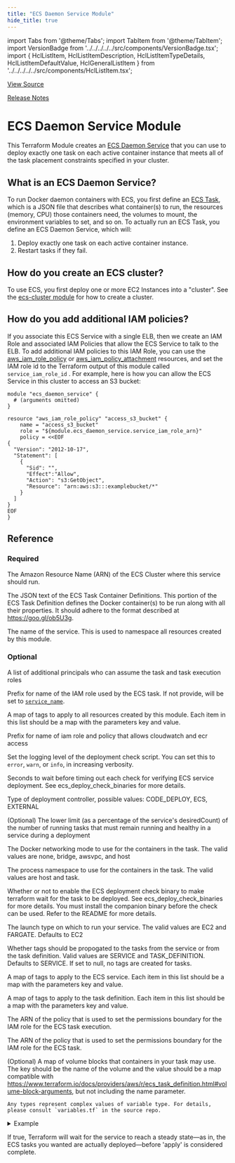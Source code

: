 ```yaml
---
title: "ECS Daemon Service Module"
hide_title: true
---
```


import Tabs from '@theme/Tabs';
import TabItem from '@theme/TabItem';
import VersionBadge from '../../../../../src/components/VersionBadge.tsx';
import { HclListItem, HclListItemDescription, HclListItemTypeDetails, HclListItemDefaultValue, HclGeneralListItem } from '../../../../../src/components/HclListItem.tsx';

<a href="https://github.com/gruntwork-io/terraform-aws-ecs/tree/main/modules/ecs-daemon-service" className="link-button" title="View the source code for this module in GitHub.">View Source</a>

<a href="https://github.com/gruntwork-io/terraform-aws-ecs/releases?q=" className="link-button" title="Release notes for only the service catalog versions which impacted this service.">Release Notes</a>

# ECS Daemon Service Module

This Terraform Module creates an [ECS Daemon Service](http://docs.aws.amazon.com/AmazonECS/latest/developerguide/ecs_services.html)
that you can use to deploy exactly one task on each active container instance that meets all of the task placement constraints
specified in your cluster.

## What is an ECS Daemon Service?

To run Docker daemon containers with ECS, you first define an [ECS
Task](http://docs.aws.amazon.com/AmazonECS/latest/developerguide/task_defintions.html), which is a JSON file that
describes what container(s) to run, the resources (memory, CPU) those containers need, the volumes to mount, the
environment variables to set, and so on. To actually run an ECS Task, you define an ECS Daemon Service, which will:

1.  Deploy exactly one task on each active container instance.
2.  Restart tasks if they fail.

## How do you create an ECS cluster?

To use ECS, you first deploy one or more EC2 Instances into a "cluster". See the [ecs-cluster module](https://github.com/gruntwork-io/terraform-aws-ecs/tree/main/modules/ecs-cluster)
for how to create a cluster.

## How do you add additional IAM policies?

If you associate this ECS Service with a single ELB, then we create an IAM Role and
associated IAM Policies that allow the ECS Service to talk to the ELB. To add additional IAM policies to this IAM Role,
you can use the [aws_iam_role_policy](https://www.terraform.io/docs/providers/aws/r/iam_role_policy.html) or
[aws_iam_policy_attachment](https://www.terraform.io/docs/providers/aws/r/iam_policy_attachment.html) resources, and
set the IAM role id to the Terraform output of this module called `service_iam_role_id` . For example, here is how
you can allow the ECS Service in this cluster to access an S3 bucket:

```hcl
module "ecs_daemon_service" {
  # (arguments omitted)
}

resource "aws_iam_role_policy" "access_s3_bucket" {
    name = "access_s3_bucket"
    role = "${module.ecs_daemon_service.service_iam_role_arn}"
    policy = <<EOF
{
  "Version": "2012-10-17",
  "Statement": [
    {
      "Sid": "",
      "Effect":"Allow",
      "Action": "s3:GetObject",
      "Resource": "arn:aws:s3:::examplebucket/*"
    }
  ]
}
EOF
}
```




## Reference

<Tabs>
<TabItem value="inputs" label="Inputs" default>

### Required

<HclListItem name="ecs_cluster_arn" requirement="required" type="string">
<HclListItemDescription>

The Amazon Resource Name (ARN) of the ECS Cluster where this service should run.

</HclListItemDescription>
</HclListItem>

<HclListItem name="ecs_task_container_definitions" requirement="required" type="string">
<HclListItemDescription>

The JSON text of the ECS Task Container Definitions. This portion of the ECS Task Definition defines the Docker container(s) to be run along with all their properties. It should adhere to the format described at https://goo.gl/ob5U3g.

</HclListItemDescription>
</HclListItem>

<HclListItem name="service_name" requirement="required" type="string">
<HclListItemDescription>

The name of the service. This is used to namespace all resources created by this module.

</HclListItemDescription>
</HclListItem>

### Optional

<HclListItem name="additional_task_assume_role_policy_principals" requirement="optional" type="list(string)">
<HclListItemDescription>

A list of additional principals who can assume the task and task execution roles

</HclListItemDescription>
<HclListItemDefaultValue defaultValue="[]"/>
</HclListItem>

<HclListItem name="custom_iam_role_name_prefix" requirement="optional" type="string">
<HclListItemDescription>

Prefix for name of the IAM role used by the ECS task. If not provide, will be set to <a href="#service_name"><code>service_name</code></a>.

</HclListItemDescription>
<HclListItemDefaultValue defaultValue="null"/>
</HclListItem>

<HclListItem name="custom_tags" requirement="optional" type="map(string)">
<HclListItemDescription>

A map of tags to apply to all resources created by this module. Each item in this list should be a map with the parameters key and value.

</HclListItemDescription>
<HclListItemDefaultValue defaultValue="{}"/>
</HclListItem>

<HclListItem name="custom_task_execution_name_prefix" requirement="optional" type="string">
<HclListItemDescription>

Prefix for name of iam role and policy that allows cloudwatch and ecr access

</HclListItemDescription>
<HclListItemDefaultValue defaultValue="null"/>
</HclListItem>

<HclListItem name="deployment_check_loglevel" requirement="optional" type="string">
<HclListItemDescription>

Set the logging level of the deployment check script. You can set this to `error`, `warn`, or `info`, in increasing verbosity.

</HclListItemDescription>
<HclListItemDefaultValue defaultValue="&quot;info&quot;"/>
</HclListItem>

<HclListItem name="deployment_check_timeout_seconds" requirement="optional" type="number">
<HclListItemDescription>

Seconds to wait before timing out each check for verifying ECS service deployment. See ecs_deploy_check_binaries for more details.

</HclListItemDescription>
<HclListItemDefaultValue defaultValue="600"/>
</HclListItem>

<HclListItem name="deployment_controller" requirement="optional" type="string">
<HclListItemDescription>

Type of deployment controller, possible values: CODE_DEPLOY, ECS, EXTERNAL

</HclListItemDescription>
<HclListItemDefaultValue defaultValue="null"/>
</HclListItem>

<HclListItem name="deployment_minimum_healthy_percent" requirement="optional" type="number">
<HclListItemDescription>

(Optional) The lower limit (as a percentage of the service's desiredCount) of the number of running tasks that must remain running and healthy in a service during a deployment

</HclListItemDescription>
<HclListItemDefaultValue defaultValue="null"/>
</HclListItem>

<HclListItem name="ecs_task_definition_network_mode" requirement="optional" type="string">
<HclListItemDescription>

The Docker networking mode to use for the containers in the task. The valid values are none, bridge, awsvpc, and host

</HclListItemDescription>
<HclListItemDefaultValue defaultValue="&quot;bridge&quot;"/>
</HclListItem>

<HclListItem name="ecs_task_definition_pid_mode" requirement="optional" type="string">
<HclListItemDescription>

The process namespace to use for the containers in the task. The valid values are host and task.

</HclListItemDescription>
<HclListItemDefaultValue defaultValue="&quot;task&quot;"/>
</HclListItem>

<HclListItem name="enable_ecs_deployment_check" requirement="optional" type="bool">
<HclListItemDescription>

Whether or not to enable the ECS deployment check binary to make terraform wait for the task to be deployed. See ecs_deploy_check_binaries for more details. You must install the companion binary before the check can be used. Refer to the README for more details.

</HclListItemDescription>
<HclListItemDefaultValue defaultValue="true"/>
</HclListItem>

<HclListItem name="launch_type" requirement="optional" type="string">
<HclListItemDescription>

The launch type on which to run your service. The valid values are EC2 and FARGATE. Defaults to EC2

</HclListItemDescription>
<HclListItemDefaultValue defaultValue="&quot;EC2&quot;"/>
</HclListItem>

<HclListItem name="placement_constraint_expression" requirement="optional" type="string">
<HclListItemDefaultValue defaultValue="&quot;attribute:ecs.ami-id != &apos;ami-fake&apos;&quot;"/>
</HclListItem>

<HclListItem name="placement_constraint_type" requirement="optional" type="string">
<HclListItemDefaultValue defaultValue="&quot;memberOf&quot;"/>
</HclListItem>

<HclListItem name="propagate_tags" requirement="optional" type="string">
<HclListItemDescription>

Whether tags should be propogated to the tasks from the service or from the task definition. Valid values are SERVICE and TASK_DEFINITION. Defaults to SERVICE. If set to null, no tags are created for tasks.

</HclListItemDescription>
<HclListItemDefaultValue defaultValue="&quot;SERVICE&quot;"/>
</HclListItem>

<HclListItem name="service_tags" requirement="optional" type="map(string)">
<HclListItemDescription>

A map of tags to apply to the ECS service. Each item in this list should be a map with the parameters key and value.

</HclListItemDescription>
<HclListItemDefaultValue defaultValue="{}"/>
</HclListItem>

<HclListItem name="task_definition_tags" requirement="optional" type="map(string)">
<HclListItemDescription>

A map of tags to apply to the task definition. Each item in this list should be a map with the parameters key and value.

</HclListItemDescription>
<HclListItemDefaultValue defaultValue="{}"/>
</HclListItem>

<HclListItem name="task_execution_role_permissions_boundary_arn" requirement="optional" type="string">
<HclListItemDescription>

The ARN of the policy that is used to set the permissions boundary for the IAM role for the ECS task execution.

</HclListItemDescription>
<HclListItemDefaultValue defaultValue="null"/>
</HclListItem>

<HclListItem name="task_role_permissions_boundary_arn" requirement="optional" type="string">
<HclListItemDescription>

The ARN of the policy that is used to set the permissions boundary for the IAM role for the ECS task.

</HclListItemDescription>
<HclListItemDefaultValue defaultValue="null"/>
</HclListItem>

<HclListItem name="volumes" requirement="optional" type="any">
<HclListItemDescription>

(Optional) A map of volume blocks that containers in your task may use. The key should be the name of the volume and the value should be a map compatible with https://www.terraform.io/docs/providers/aws/r/ecs_task_definition.html#volume-block-arguments, but not including the name parameter.

</HclListItemDescription>
<HclListItemTypeDetails>

```hcl
Any types represent complex values of variable type. For details, please consult `variables.tf` in the source repo.
```

</HclListItemTypeDetails>
<HclListItemDefaultValue defaultValue="{}"/>
<HclGeneralListItem title="Examples">
<details>
  <summary>Example</summary>


```hcl
   volumes = {
     datadog = {
       host_path = "/var/run/datadog"
     }
  
     logs = {
       host_path = "/var/log"
       docker_volume_configuration = {
         scope         = "shared"
         autoprovision = true
         driver        = "local"
       }
     }
   }

```
</details>

</HclGeneralListItem>
</HclListItem>

<HclListItem name="wait_for_steady_state" requirement="optional" type="bool">
<HclListItemDescription>

If true, Terraform will wait for the service to reach a steady state—as in, the ECS tasks you wanted are actually deployed—before 'apply' is considered complete.

</HclListItemDescription>
<HclListItemDefaultValue defaultValue="false"/>
</HclListItem>

</TabItem>
<TabItem value="outputs" label="Outputs">

<HclListItem name="aws_ecs_task_definition_arn">
</HclListItem>

<HclListItem name="ecs_task_execution_iam_role_arn">
</HclListItem>

<HclListItem name="ecs_task_execution_iam_role_name">
</HclListItem>

<HclListItem name="ecs_task_iam_role_arn">
</HclListItem>

<HclListItem name="ecs_task_iam_role_name">
</HclListItem>

<HclListItem name="service_arn">
</HclListItem>

</TabItem>
</Tabs>


<!-- ##DOCS-SOURCER-START
{
  "originalSources": [
    "https://github.com/gruntwork-io/terraform-aws-ecs/tree/modules/ecs-daemon-service/readme.md",
    "https://github.com/gruntwork-io/terraform-aws-ecs/tree/modules/ecs-daemon-service/variables.tf",
    "https://github.com/gruntwork-io/terraform-aws-ecs/tree/modules/ecs-daemon-service/outputs.tf"
  ],
  "sourcePlugin": "module-catalog-api",
  "hash": "0f29ffa41377736a0a1e1a5ff9873b36"
}
##DOCS-SOURCER-END -->
